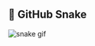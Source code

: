 ## 🐍 GitHub Snake

![snake gif](https://github.com/MustafaBks026/MustafaBks026/blob/output/github-contribution-grid-snake.svg)
